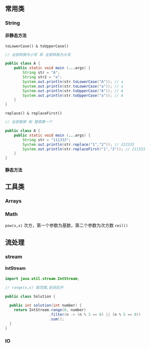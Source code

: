 ## 常用类
### String
#### 非静态方法
`toLowerCase() & toUpperCase()`

```java
// 全部转换为小写 和 全部转换为大写

public class A {
    public static void main (...args) {
        String str = "A";
        String str2 = "a";
        System.out.println(str.toLowerCase("A")); // a
        System.out.println(str.toLowerCase("a")); // a
        System.out.println(str.toUpperCase("A")); // A
        System.out.println(str.toUpperCase("a")); // A
    }
}
```

`replace() & replaceFirst()`

```java
// 全部替换 和 替换第一个

public class A {
    public static void main (...args) {
        String str = "111333";
        System.out.println(str.replace("1","2")); // 222333
        System.out.println(str.replaceFirst("1","2")); // 211333
    }
}
```
#### 静态方法

## 工具类
### Arrays
### Math
`pow(x,x)` 次方，第一个参数为基数，第二个参数为次方数
`ceil()`
## 流处理
### stream
#### IntStream

```java
import java.util.stream.IntStream;

// range(x,x) 取范围,前闭后开

public class Solution {
    
  public int solution(int number) {
    return IntStream.range(0, number)
                    .filter(n -> (n % 3 == 0) || (n % 5 == 0))
                    .sum();
  }
}
```
### IO
```sql

```

